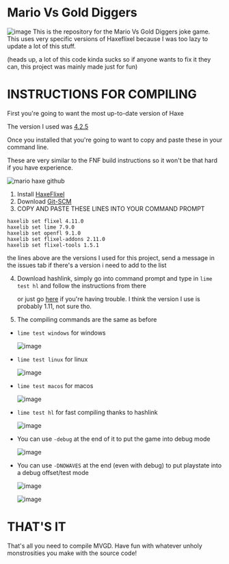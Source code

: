 ﻿# Mario Vs Gold Diggers
 ![image](https://github.com/TheSlithyGamer4evr/MarioVSGoldDiggers-REPO-OLD/assets/96665813/418ca174-ff9b-4f1e-bc47-7da8e7d9ec00)
This is the repository for the Mario Vs Gold Diggers joke game.
This uses very specific versions of Haxeflixel because I was too lazy to update a lot of this stuff.

(heads up, a lot of this code kinda sucks so if anyone wants to fix it they can, this project was mainly made just for fun)
# INSTRUCTIONS FOR COMPILING
First you're going to want the most up-to-date version of Haxe 

The version I used was [4.2.5](https://haxe.org/download/list/)

Once you installed that you're going to want to copy and paste these in your command line.

These are very similar to the FNF build instructions so it won't be that hard if you have experience.

![mario haxe github](https://github.com/TheSlithyGamer4evr/MarioVSGoldDiggers-REPO-OLD/assets/96665813/2e82fe22-2deb-4fe7-88d0-b6d2ab66839b)
1. Install [HaxeFlixel](https://haxeflixel.com/documentation/install-haxeflixel/)
2. Download [Git-SCM](https://git-scm.com/downloads)
3. COPY AND PASTE THESE LINES INTO YOUR COMMAND PROMPT
```
haxelib set flixel 4.11.0
haxelib set lime 7.9.0
haxelib set openfl 9.1.0
haxelib set flixel-addons 2.11.0
haxelib set flixel-tools 1.5.1
```
the lines above are the versions I used for this project, send a message in the issues tab if there's a version i need to add to the list

4. Download hashlink, simply go into command prompt and type in `lime test hl` and follow the instructions from there

    or just go [here](https://github.com/HaxeFoundation/hashlink/releases) if you're having trouble.
     I think the version I use is probably 1.11, not sure tho.

6. The compiling commands are the same as before
- `lime test windows` for windows

  ![image](https://github.com/TheSlithyGamer4evr/MarioVSGoldDiggers-REPO-OLD/assets/96665813/addd4c40-d85f-4514-9a8c-3bb5ddc441fc)
- `lime test linux` for linux

  ![image](https://github.com/TheSlithyGamer4evr/MarioVSGoldDiggers-REPO-OLD/assets/96665813/838302eb-5602-44c0-9be6-5716fe877dd3)
- `lime test macos` for macos

  ![image](https://github.com/TheSlithyGamer4evr/MarioVSGoldDiggers-REPO-OLD/assets/96665813/40cb75cb-04be-48c2-8e1c-251ddfedb2a1)
- `lime test hl` for fast compiling thanks to hashlink

  ![image](https://github.com/TheSlithyGamer4evr/MarioVSGoldDiggers-REPO-OLD/assets/96665813/d5b8bbac-e82d-435e-a07a-66860215b5ac)
- You can use `-debug` at the end of it to put the game into debug mode

  ![image](https://github.com/TheSlithyGamer4evr/MarioVSGoldDiggers-REPO-OLD/assets/96665813/be8c5672-6daf-441c-958b-b3d00514f901)
- You can use `-DNOWAVES` at the end (even with debug) to put playstate into a debug offset/test mode

  ![image](https://github.com/TheSlithyGamer4evr/MarioVSGoldDiggers-REPO-OLD/assets/96665813/babaaa9c-6229-4508-ac0b-688bed9a2646)

  ![image](https://github.com/TheSlithyGamer4evr/MarioVSGoldDiggers-REPO-OLD/assets/96665813/a54ac655-907a-47b8-ab19-df62e81b9ac7)

# THAT'S IT
That's all you need to compile MVGD. Have fun with whatever unholy monstrosities you make with the source code! 
 
